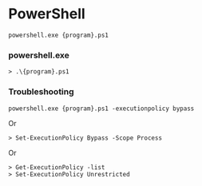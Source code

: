# PowerShell

```
powershell.exe {program}.ps1
```

### powershell.exe

```
> .\{program}.ps1
```

### Troubleshooting

```
powershell.exe {program}.ps1 -executionpolicy bypass
```

Or

```
> Set-ExecutionPolicy Bypass -Scope Process
```

Or

```
> Get-ExecutionPolicy -list
> Set-ExecutionPolicy Unrestricted
```
